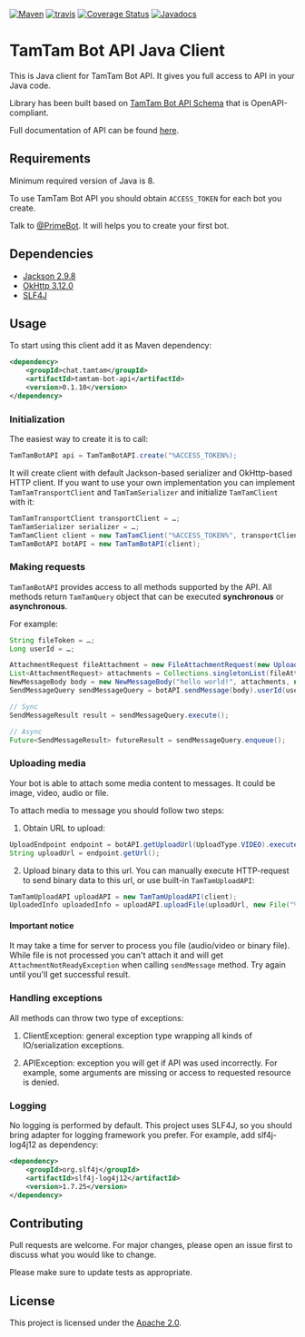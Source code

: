 [![Maven](https://maven-badges.herokuapp.com/maven-central/chat.tamtam/tamtam-bot-api/badge.svg)](https://maven-badges.herokuapp.com/maven-central/chat.tamtam/tamtam-bot-api) [![travis](https://travis-ci.org/tamtam-chat/tamtam-bot-api.svg?branch=master)](https://travis-ci.org/tamtam-chat/tamtam-bot-api)
[![Coverage Status](https://coveralls.io/repos/github/tamtam-chat/tamtam-bot-api/badge.svg?branch=master)](https://coveralls.io/github/tamtam-chat/tamtam-bot-api?branch=master) [![Javadocs](http://www.javadoc.io/badge/chat.tamtam/tamtam-bot-api.svg)](http://www.javadoc.io/doc/chat.tamtam/tamtam-bot-api)

# TamTam Bot API Java Client
This is Java client for TamTam Bot API. It gives you full access to API in your Java code.

Library has been built based on [TamTam Bot API Schema](https://github.com/tamtam-chat/tamtam-bot-api-schema) that is OpenAPI-compliant.

Full documentation of API can be found [here](https://dev.tamtam.chat).

## Requirements
Minimum required version of Java is 8.

To use TamTam Bot API you should obtain `ACCESS_TOKEN` for each bot you create.

Talk to [@PrimeBot](http://tt.me/primebot). It will helps you to create your first bot.

## Dependencies
- [Jackson 2.9.8](https://github.com/FasterXML/jackson)
- [OkHttp 3.12.0](https://github.com/square/okhttp)
- [SLF4J](https://github.com/qos-ch/slf4j)

## Usage
To start using this client add it as Maven dependency:
```xml
<dependency>
    <groupId>chat.tamtam</groupId>
    <artifactId>tamtam-bot-api</artifactId>
    <version>0.1.10</version>
</dependency>
```

### Initialization
The easiest way to create it is to call:
```java
TamTamBotAPI api = TamTamBotAPI.create("%ACCESS_TOKEN%);
```

It will create client with default Jackson-based serializer and OkHttp-based HTTP client.
If you want to use your own implementation you can implement `TamTamTransportClient` and `TamTamSerializer` and initialize `TamTamClient` with it:

```java
TamTamTransportClient transportClient = …;
TamTamSerializer serializer = …;
TamTamClient client = new TamTamClient("%ACCESS_TOKEN%", transportClient, serializer);
TamTamBotAPI botAPI = new TamTamBotAPI(client);
```

### Making requests
`TamTamBotAPI` provides access to all methods supported by the API. All methods return `TamTamQuery` object that can be executed **synchronous** or **asynchronous**.

For example:

```java
String fileToken = …;
Long userId = …;

AttachmentRequest fileAttachment = new FileAttachmentRequest(new UploadedInfo(fileToken));
List<AttachmentRequest> attachments = Collections.singletonList(fileAttachment);
NewMessageBody body = new NewMessageBody("hello world!", attachments, null);
SendMessageQuery sendMessageQuery = botAPI.sendMessage(body).userId(userId);

// Sync
SendMessageResult result = sendMessageQuery.execute();

// Async
Future<SendMessageResult> futureResult = sendMessageQuery.enqueue();
```

### Uploading media
Your bot is able to attach some media content to messages. It could be image, video, audio or file.

To attach media to message you should follow two steps:

1. Obtain URL to upload:
```java
UploadEndpoint endpoint = botAPI.getUploadUrl(UploadType.VIDEO).execute();
String uploadUrl = endpoint.getUrl();
```
2. Upload binary data to this url. You can manually execute HTTP-request to send binary data to this url, or use built-in `TamTamUploadAPI`:

```java
TamTamUploadAPI uploadAPI = new TamTamUploadAPI(client);
UploadedInfo uploadedInfo = uploadAPI.uploadFile(uploadUrl, new File("%FILE_PATH%")).execute();
```

#### Important notice
It may take a time for server to process you file (audio/video or binary file). While file is not processed you can't attach it and will get `AttachmentNotReadyException` when calling `sendMessage` method. Try again until you'll get successful result.

### Handling exceptions
All methods can throw two type of exceptions:

1. ClientException: general exception type wrapping all kinds of IO/serialization exceptions.

2. APIException: exception you will get if API was used incorrectly. For example, some arguments are missing or access to requested resource is denied.

### Logging
No logging is performed by default. This project uses SLF4J, so you should bring adapter for logging framework you prefer. For example, add slf4j-log4j12 as dependency:

```xml
<dependency>
    <groupId>org.slf4j</groupId>
    <artifactId>slf4j-log4j12</artifactId>
    <version>1.7.25</version>
</dependency>
```

## Contributing

Pull requests are welcome. For major changes, please open an issue first to discuss what you would like to change.

Please make sure to update tests as appropriate.

## License
This project is licensed under the [Apache 2.0](https://www.apache.org/licenses/LICENSE-2.0).
